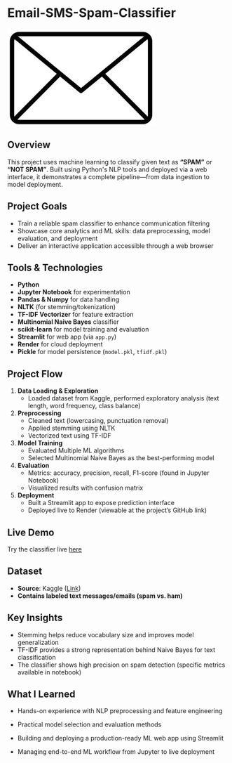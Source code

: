 # Email-SMS-Spam-Classifier

![DatabaseSchema](https://github.com/INDDRSINGH/Email-SMS-Spam-Classifier/blob/main/email%20logo.jpg)

##  Overview  
This project uses machine learning to classify given text as **“SPAM”** or **“NOT SPAM”**. Built using Python's NLP tools and deployed via a web interface, it demonstrates a complete pipeline—from data ingestion to model deployment.

##  Project Goals  
- Train a reliable spam classifier to enhance communication filtering  
- Showcase core analytics and ML skills: data preprocessing, model evaluation, and deployment  
- Deliver an interactive application accessible through a web browser

##  Tools & Technologies  
- **Python**  
- **Jupyter Notebook** for experimentation  
- **Pandas & Numpy** for data handling  
- **NLTK** (for stemming/tokenization)  
- **TF-IDF Vectorizer** for feature extraction  
- **Multinomial Naive Bayes** classifier  
- **scikit-learn** for model training and evaluation  
- **Streamlit** for web app (via `app.py`)  
- **Render** for cloud deployment  
- **Pickle** for model persistence (`model.pkl`, `tfidf.pkl`)

##  Project Flow  
1. **Data Loading & Exploration**  
   - Loaded dataset from Kaggle, performed exploratory analysis (text length, word frequency, class balance)  
2. **Preprocessing**  
   - Cleaned text (lowercasing, punctuation removal)  
   - Applied stemming using NLTK  
   - Vectorized text using TF-IDF  
3. **Model Training**  
   - Evaluated Multiple ML algorithms  
   - Selected Multinomial Naive Bayes as the best-performing model  
4. **Evaluation**  
   - Metrics: accuracy, precision, recall, F1-score (found in Jupyter Notebook)  
   - Visualized results with confusion matrix  
5. **Deployment**  
   - Built a Streamlit app to expose prediction interface  
   - Deployed live to Render (viewable at the project’s GitHub link)

##  Live Demo  
Try the classifier live [here](https://email-sms-spam-classifier-meag.onrender.com)

## Dataset
- **Source**: Kaggle ([Link](https://www.kaggle.com/datasets/naserabdullahalam/phishing-email-dataset?select=CEAS_08.csv))
- **Contains labeled text messages/emails (spam vs. ham)**

## Key Insights
- Stemming helps reduce vocabulary size and improves model generalization
- TF-IDF provides a strong representation behind Naive Bayes for text classification
- The classifier shows high precision on spam detection (specific metrics available in notebook)

## What I Learned
- Hands-on experience with NLP preprocessing and feature engineering
- Practical model selection and evaluation methods
- Building and deploying a production-ready ML web app using Streamlit



- Managing end-to-end ML workflow from Jupyter to live deployment

